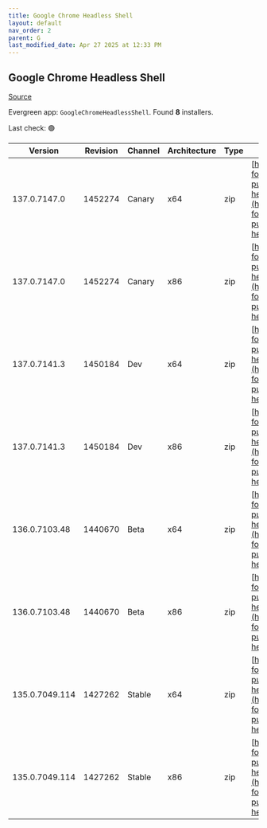 ```yaml
---
title: Google Chrome Headless Shell
layout: default
nav_order: 2
parent: G
last_modified_date: Apr 27 2025 at 12:33 PM
---
```


## Google Chrome Headless Shell

[Source](https://googlechromelabs.github.io/chrome-for-testing/)

Evergreen app: `GoogleChromeHeadlessShell`. Found **8** installers.

Last check: 🟢

| Version        | Revision | Channel | Architecture | Type | URI                                                                                                                                                                                                                            |
| -------------- | -------- | ------- | ------------ | ---- | ------------------------------------------------------------------------------------------------------------------------------------------------------------------------------------------------------------------------------ |
| 137.0.7147.0   | 1452274  | Canary  | x64          | zip  | [https://storage.googleapis.com/chrome-for-testing-public/137.0.7147.0/win64/chrome-headless-shell-win64.zip](https://storage.googleapis.com/chrome-for-testing-public/137.0.7147.0/win64/chrome-headless-shell-win64.zip)     |
| 137.0.7147.0   | 1452274  | Canary  | x86          | zip  | [https://storage.googleapis.com/chrome-for-testing-public/137.0.7147.0/win32/chrome-headless-shell-win32.zip](https://storage.googleapis.com/chrome-for-testing-public/137.0.7147.0/win32/chrome-headless-shell-win32.zip)     |
| 137.0.7141.3   | 1450184  | Dev     | x64          | zip  | [https://storage.googleapis.com/chrome-for-testing-public/137.0.7141.3/win64/chrome-headless-shell-win64.zip](https://storage.googleapis.com/chrome-for-testing-public/137.0.7141.3/win64/chrome-headless-shell-win64.zip)     |
| 137.0.7141.3   | 1450184  | Dev     | x86          | zip  | [https://storage.googleapis.com/chrome-for-testing-public/137.0.7141.3/win32/chrome-headless-shell-win32.zip](https://storage.googleapis.com/chrome-for-testing-public/137.0.7141.3/win32/chrome-headless-shell-win32.zip)     |
| 136.0.7103.48  | 1440670  | Beta    | x64          | zip  | [https://storage.googleapis.com/chrome-for-testing-public/136.0.7103.48/win64/chrome-headless-shell-win64.zip](https://storage.googleapis.com/chrome-for-testing-public/136.0.7103.48/win64/chrome-headless-shell-win64.zip)   |
| 136.0.7103.48  | 1440670  | Beta    | x86          | zip  | [https://storage.googleapis.com/chrome-for-testing-public/136.0.7103.48/win32/chrome-headless-shell-win32.zip](https://storage.googleapis.com/chrome-for-testing-public/136.0.7103.48/win32/chrome-headless-shell-win32.zip)   |
| 135.0.7049.114 | 1427262  | Stable  | x64          | zip  | [https://storage.googleapis.com/chrome-for-testing-public/135.0.7049.114/win64/chrome-headless-shell-win64.zip](https://storage.googleapis.com/chrome-for-testing-public/135.0.7049.114/win64/chrome-headless-shell-win64.zip) |
| 135.0.7049.114 | 1427262  | Stable  | x86          | zip  | [https://storage.googleapis.com/chrome-for-testing-public/135.0.7049.114/win32/chrome-headless-shell-win32.zip](https://storage.googleapis.com/chrome-for-testing-public/135.0.7049.114/win32/chrome-headless-shell-win32.zip) |

